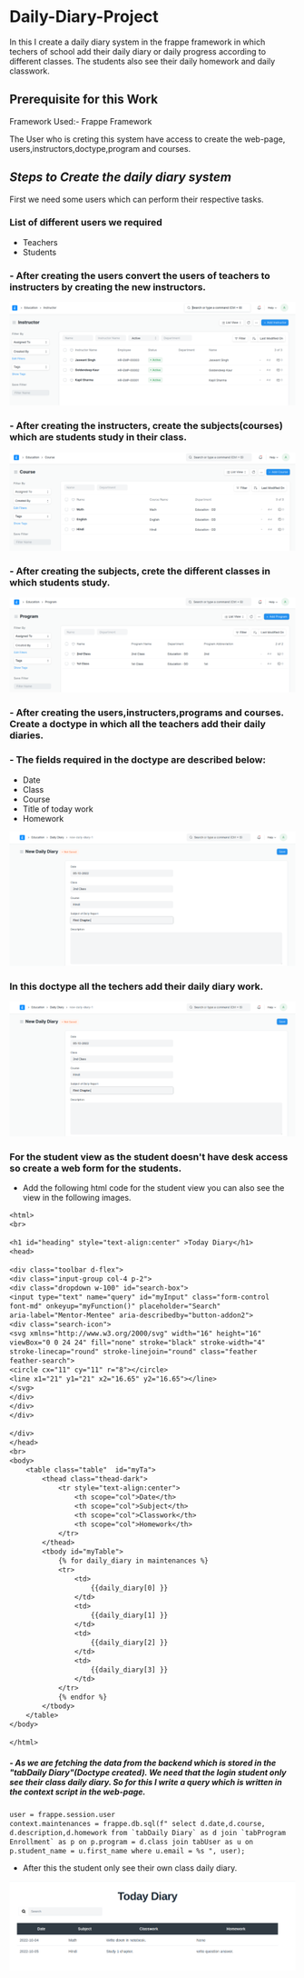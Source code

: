 # Daily-Diary-Project
In this I create a daily diary system in the frappe framework in which techers of school add their daily diary or daily progress according to different classes. The students also see their daily homework and daily classwork.

## Prerequisite for this Work
Framework Used:- Frappe Framework

The User who is creting this system have access to create the web-page, users,instructors,doctype,program and courses.

## ***Steps to Create the daily diary system***


First we need some users which can perform their respective tasks. 


### List of different users we required

- Teachers
- Students


### - After creating the users convert the users of teachers to instructers by creating the new instructors. 


<p align="center">
  <img src="img/1.png" />
</p>


### - After creating the instructers, create the subjects(courses) which are students study in their class.

 
<p align="center">
  <img src="img/2.png" />
</p>


### - After creating the subjects, crete the different classes in which students study.


<p align="center">
  <img src="img/3.png" />
</p>


### - After creating the users,instructers,programs and courses. Create a doctype in which all the teachers add their daily diaries.


### - The fields required in the doctype are described below:

- Date 
- Class 
- Course 
- Title of today work 
- Homework


<p align="center">
  <img src="img/5.png" />
</p>


### In this doctype all the techers add their daily diary work.


<p align="center">
  <img src="img/5.png" />
</p>


### For the student view as the student doesn't have desk access so create a web form for the students.

- Add the following html code for the student view you can also see the view in the following images.


```
<html>
<br>

<h1 id="heading" style="text-align:center" >Today Diary</h1>
<head>

<div class="toolbar d-flex">
<div class="input-group col-4 p-2">
<div class="dropdown w-100" id="search-box">
<input type="text" name="query" id="myInput" class="form-control
font-md" onkeyup="myFunction()" placeholder="Search"
aria-label="Mentor-Mentee" aria-describedby="button-addon2">
<div class="search-icon">
<svg xmlns="http://www.w3.org/2000/svg" width="16" height="16"
viewBox="0 0 24 24" fill="none" stroke="black" stroke-width="4"
stroke-linecap="round" stroke-linejoin="round" class="feather
feather-search">
<circle cx="11" cy="11" r="8"></circle>
<line x1="21" y1="21" x2="16.65" y2="16.65"></line>
</svg>
</div>
</div>
</div>

</div>
</head>
<br>
<body>
    <table class="table"  id="myTa">
        <thead class="thead-dark">
            <tr style="text-align:center">
                <th scope="col">Date</th>
                <th scope="col">Subject</th>
                <th scope="col">Classwork</th>
                <th scope="col">Homework</th>
            </tr>
        </thead>
        <tbody id="myTable">
            {% for daily_diary in maintenances %}
            <tr>
                <td>
                    {{daily_diary[0] }}
                </td>
                <td>
                    {{daily_diary[1] }}
                </td>
                <td>
                    {{daily_diary[2] }}
                </td>
                <td>
                    {{daily_diary[3] }}
                </td>
            </tr>
            {% endfor %}
        </tbody>
    </table>
</body>

</html>

```


##### - As we are fetching the data from the backend which is stored in the "tabDaily Diary"(Doctype created). We need that the login student only see their class daily diary. So for this I write a query which is written in the context script in the web-page.


```
user = frappe.session.user
context.maintenances = frappe.db.sql(f" select d.date,d.course, d.description,d.homework from `tabDaily Diary` as d join `tabProgram Enrollment` as p on p.program = d.class join tabUser as u on p.student_name = u.first_name where u.email = %s ", user);

```


- After this the student only see their own class daily diary.


<p align="center">
  <img src="img/6.png" />
</p>





















